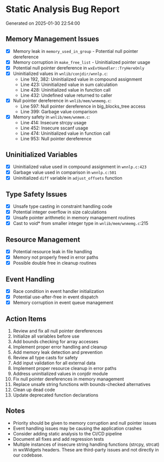 # Static Analysis Bug Report

Generated on 2025-01-30 22:54:00

## Memory Management Issues

- [x] Memory leak in `memory_used_in_group` - Potential null pointer dereference
- [x] Memory corruption in `make_free_list` - Uninitialized pointer usage
- [x] Potential null pointer dereference in `wxEvtHandler::TryHereOnly`
- [x] Uninitialized values in `wnlib/conjdir/wnnlp.c`:
   - Line 192, 382: Uninitialized value in compound assignment
   - Line 423: Uninitialized value in sum calculation
   - Line 428: Uninitialized value in function call
   - Line 432: Undefined value returned to caller
- [x] Null pointer dereference in `wnlib/mem/wnmemg.c`:
   - Line 597: Null pointer dereference in big_blocks_tree access
   - Line 399: Garbage value comparison
- [x] Memory safety in `wnlib/mem/wnmem.c`:
   - Line 414: Insecure strcpy usage
   - Line 452: Insecure sscanf usage
   - Line 474: Uninitialized value in function call
   - Line 953: Null pointer dereference

## Uninitialized Variables

- [x] Uninitialized value used in compound assignment in `wnnlp.c:423`
- [x] Garbage value used in comparison in `wnnlp.c:501`
- [x] Uninitialized `diff` variable in `adjust_offsets` function

## Type Safety Issues

- [x] Unsafe type casting in constraint handling code
- [x] Potential integer overflow in size calculations
- [x] Unsafe pointer arithmetic in memory management routines
- [x] Cast to void* from smaller integer type in `wnlib/mem/wnmemg.c`:215

## Resource Management

- [x] Potential resource leak in file handling
- [x] Memory not properly freed in error paths
- [x] Possible double free in cleanup routines

## Event Handling

- [x] Race condition in event handler initialization
- [x] Potential use-after-free in event dispatch
- [x] Memory corruption in event queue management

## Action Items

1. Review and fix all null pointer dereferences
2. Initialize all variables before use
3. Add bounds checking for array accesses
4. Implement proper error handling and cleanup
5. Add memory leak detection and prevention
6. Review all type casts for safety
7. Add input validation for all external data
8. Implement proper resource cleanup in error paths
9. Address uninitialized values in conjdir module
10. Fix null pointer dereferences in memory management
11. Replace unsafe string functions with bounds-checked alternatives
12. Clean up dead code
13. Update deprecated function declarations

## Notes

- Priority should be given to memory corruption and null pointer issues
- Event handling issues may be causing the application crashes
- Consider adding static analysis to the CI/CD pipeline
- Document all fixes and add regression tests
- Multiple instances of insecure string handling functions (strcpy, strcat) in wxWidgets headers. These are third-party issues and not directly in our codebase.
